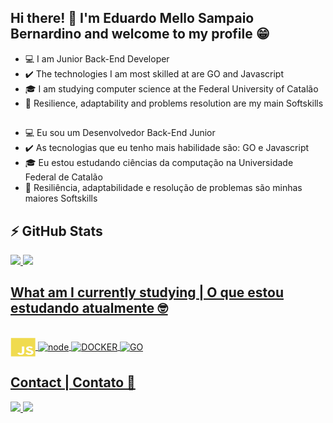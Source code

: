 ## Hi there! 👋 I'm Eduardo Mello Sampaio Bernardino and welcome to my profile 😁

<ul>
  <li>💻 I am Junior Back-End Developer</li>
  <li>✔️ The technologies I am most skilled at are GO and Javascript </li>
  <li>🎓 I am studying computer science at the Federal University of Catalão</li>
  <li>💬 Resilience, adaptability and problems resolution are my main Softskills</li>
</ul>

##

<ul>
  <li>💻 Eu sou um Desenvolvedor Back-End Junior</li>
  <li>✔️ As tecnologias que eu tenho mais habilidade são: GO e Javascript</li>
  <li>🎓 Eu estou estudando ciências da computação na Universidade Federal de Catalão</li>
  <li>💬 Resiliência, adaptabilidade e resolução de problemas são minhas maiores Softskills</li>
</ul>

## ⚡ GitHub Stats 

<div>
    <a href="https://github.com/Eduardo-Bernardino">
    <img height="145em" src="https://github-readme-stats.vercel.app/api?username=Eduardo-Bernardino&show_icons=true&theme=onedark&include_all_commits=true&count_private=true">
    <img height="145em" src="https://github-readme-stats.vercel.app/api/top-langs/?username=Eduardo-Bernardino&layout=compact&langs_count=8&theme=onedark">
</div>
 
  ## What am I currently studying | O que estou estudando atualmente 🤓 
 
<div style="display: inline_block"><br>
   <img align="center" alt="Js" height="30" width="40" src="https://raw.githubusercontent.com/devicons/devicon/master/icons/javascript/javascript-plain.svg">
   <img align="center" alt="node" height="30" width="40" src="https://cdn.jsdelivr.net/gh/devicons/devicon/icons/nodejs/nodejs-plain-wordmark.svg">
   <img align="center" alt="DOCKER" height="30" width="40" src="https://cdn.jsdelivr.net/gh/devicons/devicon/icons/docker/docker-plain-wordmark.svg">
   <img align="center" alt="GO" height="40" width="50" src="https://cdn.jsdelivr.net/gh/devicons/devicon@latest/icons/go/go-original-wordmark.svg" />
          
</div>
 
   ## Contact | Contato 🤙
 
<div> 
   <a href = "mailto:eduardomsbdev@gmail.com"><img src="https://img.shields.io/badge/-Gmail-%23333?style=for-the-badge&logo=gmail&logoColor=white" target="_blank"/>
   <a href="https://www.linkedin.com/in/eduardomsb/" target="_blank"><img src="https://img.shields.io/badge/-LinkedIn-%230077B5?style=for-the-badge&logo=linkedin&logoColor=white" target="_blank"/> 
</div>
